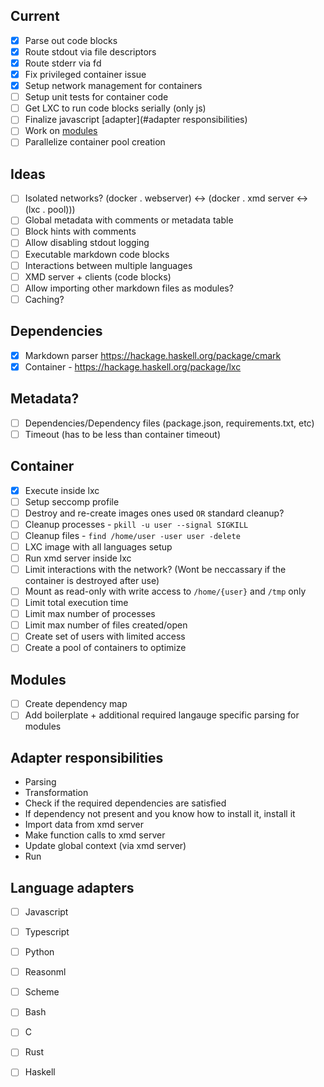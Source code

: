## Current
  - [X] Parse out code blocks
  - [X] Route stdout via file descriptors
  - [X] Route stderr via fd
  - [X] Fix privileged container issue
  - [X] Setup network management for containers
  - [ ] Setup unit tests for container code
  - [ ] Get LXC to run code blocks serially (only js)
  - [ ] Finalize javascript [adapter](#adapter responsibilities)
  - [ ] Work on [modules](#modules)
  - [ ] Parallelize container pool creation

## Ideas
  - [ ] Isolated networks? (docker . webserver) <-> (docker . xmd server <-> (lxc . pool)))
  - [ ] Global metadata with comments or metadata table
  - [ ] Block hints with comments
  - [ ] Allow disabling stdout logging
  - [ ] Executable markdown code blocks
  - [ ] Interactions between multiple languages
  - [ ] XMD server + clients (code blocks)
  - [ ] Allow importing other markdown files as modules?
  - [ ] Caching?

## Dependencies
  - [X] Markdown parser https://hackage.haskell.org/package/cmark
  - [X] Container - https://hackage.haskell.org/package/lxc

## Metadata?
  - [ ] Dependencies/Dependency files (package.json, requirements.txt, etc)
  - [ ] Timeout (has to be less than container timeout)

## Container
  - [X] Execute inside lxc
  - [ ] Setup seccomp profile
  - [ ] Destroy and re-create images ones used `OR` standard cleanup?
  - [ ] Cleanup processes - `pkill -u user --signal SIGKILL`
  - [ ] Cleanup files - `find /home/user -user user -delete`
  - [ ] LXC image with all languages setup
  - [ ] Run xmd server inside lxc
  - [ ] Limit interactions with the network? (Wont be neccassary if the container is destroyed after use)
  - [ ] Mount as read-only with write access to `/home/{user}` and `/tmp` only
  - [ ] Limit total execution time
  - [ ] Limit max number of processes
  - [ ] Limit max number of files created/open
  - [ ] Create set of users with limited access
  - [ ] Create a pool of containers to optimize

## Modules
  - [ ] Create dependency map
  - [ ] Add boilerplate + additional required langauge specific parsing for modules

## Adapter responsibilities
  - Parsing
  - Transformation
  - Check if the required dependencies are satisfied
  - If dependency not present and you know how to install it, install it
  - Import data from xmd server
  - Make function calls to xmd server
  - Update global context (via xmd server)
  - Run

## Language adapters
  - [ ] Javascript
  - [ ] Typescript
  - [ ] Python
  - [ ] Reasonml
  - [ ] Scheme
  - [ ] Bash
  - [ ] C
  - [ ] Rust
  - [ ] Haskell

